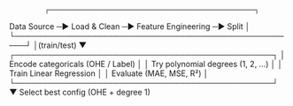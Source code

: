              ┌────────────────────────────────────────────────────┐
Data Source ─►  Load & Clean  ─►  Feature Engineering  ─►  Split  │
             └────────────────────────────────────────────────────┘
                                             │(train/test)
                                             ▼
                 ┌───────────────────────────────────────────────┐
                 │  Encode categoricals (OHE / Label)            │
                 │  Try polynomial degrees (1, 2, …)             │
                 │  Train Linear Regression                      │
                 │  Evaluate (MAE, MSE, R²)                      │
                 └───────────────────────────────────────────────┘
                                             ▼
                              Select best config (OHE + degree 1)
